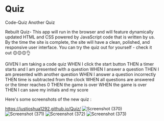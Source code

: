 # Quiz
Code-Quiz
Another Quiz


Rebuilt Quiz- This app will run in the browser and will feature dynamically updated HTML and CSS powered by JavaScript code that is written by us. By the time the site is complete, the site will have a clean, polished, and responsive user interface. You can try the quiz out for yourself - check it out 😊😊😊👌


GIVEN I am taking a code quiz
WHEN I click the start button
THEN a timer starts and I am presented with a question
WHEN I answer a question
THEN I am presented with another question
WHEN I answer a question incorrectly
THEN time is subtracted from the clock
WHEN all questions are answered or the timer reaches 0
THEN the game is over
WHEN the game is over
THEN I can save my initials and my score


Here's some screenshots of the new quiz : 








https://justjoshua1292.github.io/Quiz/
![Screenshot (370)](https://user-images.githubusercontent.com/83887301/139912837-94b02ef2-9259-4a13-9d19-807bbc9bf0a2.png)
![Screenshot (371)](https://user-images.githubusercontent.com/83887301/139912839-272e6d87-528e-461e-9497-b5065f207a83.png)
![Screenshot (372)](https://user-images.githubusercontent.com/83887301/139912840-101627eb-ac97-4024-86ea-35b7f16148ad.png)
![Screenshot (373)](https://user-images.githubusercontent.com/83887301/139912841-f47876c9-0a3f-4db5-90fe-8cf195cd80d1.png)

